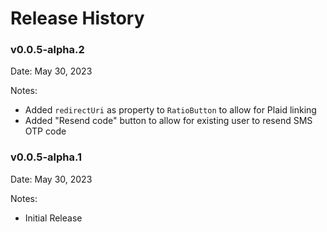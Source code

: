 # Release History

### v0.0.5-alpha.2

Date: May 30, 2023

Notes:

* Added `redirectUri` as property to `RatioButton` to allow for Plaid linking
* Added "Resend code" button to allow for existing user to resend SMS OTP code

### v0.0.5-alpha.1

Date: May 30, 2023

Notes:

* Initial Release

